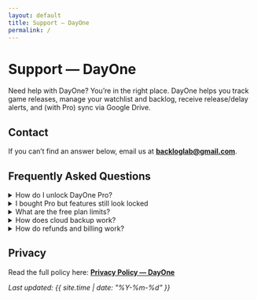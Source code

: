 ```yaml
---
layout: default
title: Support — DayOne
permalink: /
---
```


# Support — DayOne

Need help with DayOne? You’re in the right place. DayOne helps you track game releases, manage your watchlist and backlog, receive release/delay alerts, and (with Pro) sync via Google Drive.

## Contact
If you can’t find an answer below, email us at **backloglab@gmail.com**.  

## Frequently Asked Questions

<details>
<summary>How do I unlock DayOne Pro?</summary>
<p>Try to add a 16th game to your watchlist or backlog, or go to Settings → Cloud backup. The Pro screen will appear. DayOne Pro is a one-time purchase (no subscription) that removes list limits and enables cloud backup.</p>
</details>

<details>
<summary>I bought Pro but features still look locked</summary>
<p>Open Settings → “Restore purchases”. Make sure you’re signed in with the same App Store / Google Play account used for the purchase and you have an internet connection.</p>
</details>

<details>
<summary>What are the free plan limits?</summary>
<p>You can track up to 15 games in your watchlist and 15 in your backlog. Release and delay alerts are included for those games.</p>
</details>

<details>
<summary>How does cloud backup work?</summary>
<p>Cloud backup (Pro) saves your lists to a dedicated folder in your Google Drive. DayOne has no access to your other files.</p>
</details>

<details>
<summary>How do refunds and billing work?</summary>
<p>All purchases are processed by Apple or Google. For iOS, see Apple Support; for Android, see Google Play Support. We’re happy to help with technical questions.</p>
</details>

## Privacy
Read the full policy here: **[Privacy Policy — DayOne](/PRIVACY_POLICY/)**

_Last updated: {{ site.time | date: "%Y-%m-%d" }}_
